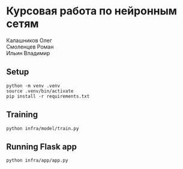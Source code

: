 # Курсовая работа по нейронным сетям

Калашников Олег  
Смоленцев Роман  
Ильин Владимир

## Setup

```shell
python -m venv .venv
source .venv/bin/activate
pip install -r requirements.txt
```

## Training

```shell
python infra/model/train.py
```

## Running Flask app

```shell
python infra/app/app.py
```
